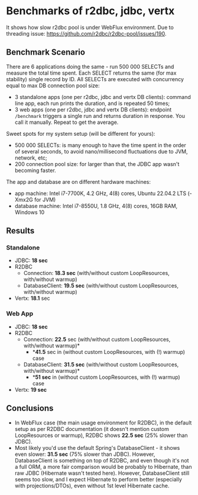 # Benchmarks of r2dbc, jdbc, vertx
It shows how slow r2dbc pool is under WebFlux environment. Due to threading issue: https://github.com/r2dbc/r2dbc-pool/issues/190. 

## Benchmark Scenario
There are 6 applications doing the same - run 500 000 SELECTs and measure the total time spent. Each SELECT returns the same (for max stability) single record by ID. All SELECTs are executed with concurrency equal to max DB connection pool size:
- 3 standalone apps (one per r2dbc, jdbc and vertx DB clients): command line app, each run prints the duration, and is repeated 50 times;
- 3 web apps (one per r2dbc, jdbc and vertx DB clients): endpoint `/benchmark` triggers a single run and returns duration in response. You call it manually. Repeat to get the average.   
 
Sweet spots for my system setup (will be different for yours):
- 500 000 SELECTs: is many enough to have the time spent in the order of several seconds, to avoid nano/millisecond fluctuations due to JVM, network, etc;
- 200 connection pool size: for larger than that, the JDBC app wasn't becoming faster.

The app and database are on different hardware machines:
- app machine: Intel i7-7700K, 4.2 GHz, 4(8) cores, Ubuntu 22.04.2 LTS (-Xmx2G for JVM)
- database machine: Intel i7-8550U, 1.8 GHz, 4(8) cores, 16GB RAM, Windows 10

## Results
### Standalone
- JDBC: **18 sec**
- R2DBC
  - Connection: **18.3 sec** (with/without custom LoopResources, with/without warmup)
  - DatabaseClient: **19.5 sec** (with/without custom LoopResources, with/without warmup)
- Vertx: **18.1** sec

### Web App
- JDBC: **18 sec**
- R2DBC
  - Connection: **22.5** sec (with/without custom LoopResources, with/without warmup)*
    - ***41.5** sec in (without custom LoopResources, with (!) warmup) case
  - DatabaseClient: **31.5 sec** (with/without custom LoopResources, with/without warmup)*
    - ***51 sec** in (without custom LoopResources, with (!) warmup) case
- Vertx: **19 sec**
     
## Conclusions
- In WebFlux case (the main usage environment for R2DBC), in the default setup as per R2DBC documentation (it doesn't mention custom LoopResources or warmup), R2DBC shows **22.5 sec** (25% slower than JDBC).
- Most likely you'd use the default Spring's DatabaseClient - it shows even slower: **31.5 sec** (75% slower than JDBC). However, DatabaseClient is something on top of R2DBC, and even though it's not a full ORM, a more fair comparison would be probably to Hibernate, than raw JDBC (Hibernate wasn't tested here). However, DatabaseClient still seems too slow, and I expect Hibernate to perform better (especially with projections/DTOs), even without 1st level Hibernate cache. 